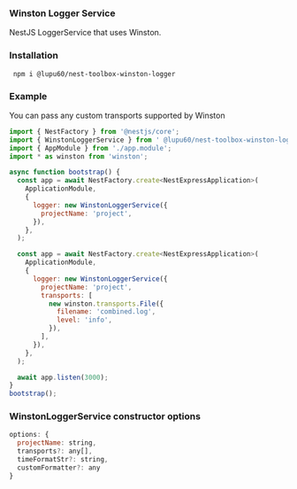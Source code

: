 
### Winston Logger Service

NestJS LoggerService that uses Winston.

### Installation
```
 npm i @lupu60/nest-toolbox-winston-logger
```

### Example

You can pass any custom transports supported by Winston

```js
import { NestFactory } from '@nestjs/core';
import { WinstonLoggerService } from ' @lupu60/nest-toolbox-winston-logger';
import { AppModule } from './app.module';
import * as winston from 'winston';

async function bootstrap() {
  const app = await NestFactory.create<NestExpressApplication>(
    ApplicationModule,
    {
      logger: new WinstonLoggerService({
        projectName: 'project',
      }),
    },
  );

  const app = await NestFactory.create<NestExpressApplication>(
    ApplicationModule,
    {
      logger: new WinstonLoggerService({
        projectName: 'project',
        transports: [
          new winston.transports.File({
            filename: 'combined.log',
            level: 'info',
          }),
        ],
      }),
    },
  );

  await app.listen(3000);
}
bootstrap();
```

### WinstonLoggerService constructor options

```js
options: {
  projectName: string,
  transports?: any[],
  timeFormatStr?: string,
  customFormatter?: any
}
```